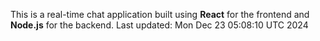 This is a real-time chat application built using **React** for the frontend and **Node.js** for the backend.
Last updated: Mon Dec 23 05:08:10 UTC 2024
